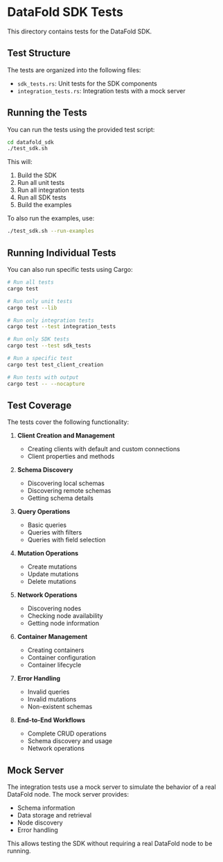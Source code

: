# DataFold SDK Tests

This directory contains tests for the DataFold SDK.

## Test Structure

The tests are organized into the following files:

- `sdk_tests.rs`: Unit tests for the SDK components
- `integration_tests.rs`: Integration tests with a mock server

## Running the Tests

You can run the tests using the provided test script:

```bash
cd datafold_sdk
./test_sdk.sh
```

This will:
1. Build the SDK
2. Run all unit tests
3. Run all integration tests
4. Run all SDK tests
5. Build the examples

To also run the examples, use:

```bash
./test_sdk.sh --run-examples
```

## Running Individual Tests

You can also run specific tests using Cargo:

```bash
# Run all tests
cargo test

# Run only unit tests
cargo test --lib

# Run only integration tests
cargo test --test integration_tests

# Run only SDK tests
cargo test --test sdk_tests

# Run a specific test
cargo test test_client_creation

# Run tests with output
cargo test -- --nocapture
```

## Test Coverage

The tests cover the following functionality:

1. **Client Creation and Management**
   - Creating clients with default and custom connections
   - Client properties and methods

2. **Schema Discovery**
   - Discovering local schemas
   - Discovering remote schemas
   - Getting schema details

3. **Query Operations**
   - Basic queries
   - Queries with filters
   - Queries with field selection

4. **Mutation Operations**
   - Create mutations
   - Update mutations
   - Delete mutations

5. **Network Operations**
   - Discovering nodes
   - Checking node availability
   - Getting node information

6. **Container Management**
   - Creating containers
   - Container configuration
   - Container lifecycle

7. **Error Handling**
   - Invalid queries
   - Invalid mutations
   - Non-existent schemas

8. **End-to-End Workflows**
   - Complete CRUD operations
   - Schema discovery and usage
   - Network operations

## Mock Server

The integration tests use a mock server to simulate the behavior of a real DataFold node. The mock server provides:

- Schema information
- Data storage and retrieval
- Node discovery
- Error handling

This allows testing the SDK without requiring a real DataFold node to be running.
